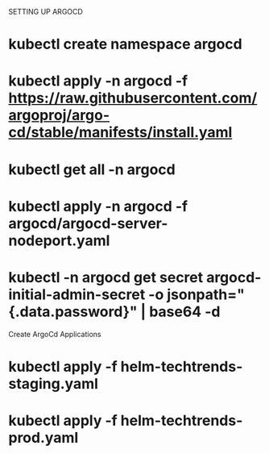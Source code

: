 SETTING UP ARGOCD

# kubectl create namespace argocd

# kubectl apply -n argocd -f https://raw.githubusercontent.com/argoproj/argo-cd/stable/manifests/install.yaml

# kubectl get all -n argocd  

# kubectl apply -n argocd -f argocd/argocd-server-nodeport.yaml

# kubectl -n argocd get secret argocd-initial-admin-secret -o jsonpath="{.data.password}" | base64 -d

Create ArgoCd Applications
#  kubectl apply -f helm-techtrends-staging.yaml 
#  kubectl apply -f helm-techtrends-prod.yaml 

